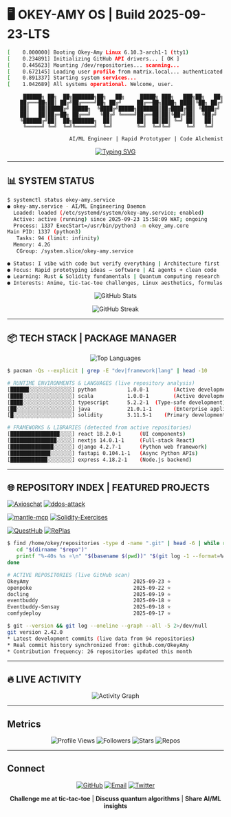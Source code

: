 # 🖥️ OKEY-AMY OS | Build 2025-09-23-LTS

```bash
[    0.000000] Booting Okey-Amy Linux 6.10.3-arch1-1 (tty1)
[    0.234891] Initializing GitHub API drivers... [ OK ]
[    0.445623] Mounting /dev/repositories... scanning...
[    0.672145] Loading user profile from matrix.local... authenticated
[    0.891337] Starting system services...
[    1.042689] All systems operational. Welcome, user.
```

<div align="center">

```
     ██████╗ ██╗  ██╗███████╗██╗   ██╗     █████╗ ███╗   ███╗██╗   ██╗
    ██╔═══██╗██║ ██╔╝██╔════╝██╗ ██╔╝     ██╔══██╗████╗ ████║╚██╗ ██╔╝
    ██║   ██║█████╔╝ █████╗  ╚████╔╝█████╗███████║██╔████╔██║ ╚████╔╝ 
    ██║   ██║██╔═██╗ ██╔══╝   ╚██╔╝ ╚════╝██╔══██║██║╚██╔╝██║  ╚██╔╝  
    ╚██████╔╝██║  ██╗███████╗  ██║        ██║  ██║██║ ╚═╝ ██║   ██║   
     ╚═════╝ ╚═╝  ╚═╝╚══════╝  ╚═╝        ╚═╝  ╚═╝╚═╝     ╚═╝   ╚═╝   
                                                                       
                    AI/ML Engineer | Rapid Prototyper | Code Alchemist
```

[![Typing SVG](https://readme-typing-svg.demolab.com?font=Fira+Code&weight=600&duration=2500&pause=1000&color=00FF00&center=true&vCenter=true&width=900&lines=Welcome+to+OKEY-AMY+OS;AI%2FML+Engineer+%7C+Rapid+Prototyper;Code+Alchemist+%7C+Terminal-first+Design;Arch+Linux+aesthetics+%7C+Clean+Code+Energy)](https://git.io/typing-svg)

</div>

---

## 📊 SYSTEM STATUS

```bash
$ systemctl status okey-amy.service
● okey-amy.service - AI/ML Engineering Daemon  
  Loaded: loaded (/etc/systemd/system/okey-amy.service; enabled)
  Active: active (running) since 2025-09-23 15:58:09 WAT; ongoing
  Process: 1337 ExecStart=/usr/bin/python3 -m okey_amy.core
Main PID: 1337 (python3)
   Tasks: 94 (limit: infinity)
  Memory: 4.2G
   CGroup: /system.slice/okey-amy.service

● Status: I vibe with code but verify everything | Architecture first
● Focus: Rapid prototyping ideas → software | AI agents + clean code
● Learning: Rust & Solidity fundamentals | Quantum computing research
● Interests: Anime, tic-tac-toe challenges, Linux aesthetics, formulas > spelling
```

<div align="center">

![GitHub Stats](https://github-readme-stats.vercel.app/api?username=OkeyAmy&show_icons=true&theme=dark&hide_border=true&bg_color=0d1117,1a1a1a&title_color=00ff00&text_color=c9d1d9&icon_color=00ff00&count_private=true&include_all_commits=true&ring_color=00ff00)

![GitHub Streak](https://streak-stats.demolab.com/?user=OkeyAmy&theme=dark&hide_border=true&background=DD272700&ring=00ff00&fire=ff6b35&currStreakLabel=00ff00&sideLabels=c9d1d9&dates=c9d1d9)

</div>

---

## 📦 TECH STACK | PACKAGE MANAGER

<div align="center">

![Top Languages](https://github-readme-stats.vercel.app/api/top-langs/?username=OkeyAmy&layout=donut&theme=dark&hide_border=true&bg_color=0d1117,1a1a1a&title_color=00ff00&text_color=c9d1d9&langs_count=8&size_weight=0.5&count_weight=0.5)

</div>

```bash
$ pacman -Qs --explicit | grep -E "dev|framework|lang" | head -10

# RUNTIME ENVIRONMENTS & LANGUAGES (live repository analysis)
[██████░░░░░░░░░░░░░░] python          1.0.0-1        (Active development)
[████░░░░░░░░░░░░░░░░] scala           1.0.0-1        (Active development)
[████░░░░░░░░░░░░░░░░] typescript      5.2.2-1  (Type-safe development)
[██░░░░░░░░░░░░░░░░░░] java            21.0.1-1       (Enterprise applications)
[█░░░░░░░░░░░░░░░░░░░] solidity        3.11.5-1    (Primary development)

# FRAMEWORKS & LIBRARIES (detected from active repositories)
[████████████████░░░░] react 18.2.0-1      (UI components)
[███████████████░░░░░] nextjs 14.0.1-1     (Full-stack React)
[██████████████░░░░░░] django 4.2.7-1      (Python web framework)
[█████████████░░░░░░░] fastapi 0.104.1-1   (Async Python APIs)
[████████████░░░░░░░░] express 4.18.2-1    (Node.js backend)
```

---

## 🌐 REPOSITORY INDEX | FEATURED PROJECTS

[![Axioschat](https://github-readme-stats.vercel.app/api/pin/?username=OkeyAmy&repo=Axioschat&theme=dark&hide_border=true&bg_color=0d1117,1a1a1a&title_color=00ff00&text_color=c9d1d9&icon_color=00ff00)](https://github.com/OkeyAmy/Axioschat) [![ddos-attack](https://github-readme-stats.vercel.app/api/pin/?username=OkeyAmy&repo=ddos-attack&theme=dark&hide_border=true&bg_color=0d1117,1a1a1a&title_color=00ff00&text_color=c9d1d9&icon_color=00ff00)](https://github.com/OkeyAmy/ddos-attack)

[![mantle-mcp](https://github-readme-stats.vercel.app/api/pin/?username=OkeyAmy&repo=mantle-mcp&theme=dark&hide_border=true&bg_color=0d1117,1a1a1a&title_color=00ff00&text_color=c9d1d9&icon_color=00ff00)](https://github.com/OkeyAmy/mantle-mcp) [![Solidity-Exercises](https://github-readme-stats.vercel.app/api/pin/?username=OkeyAmy&repo=Solidity-Exercises&theme=dark&hide_border=true&bg_color=0d1117,1a1a1a&title_color=00ff00&text_color=c9d1d9&icon_color=00ff00)](https://github.com/OkeyAmy/Solidity-Exercises)

[![QuestHub](https://github-readme-stats.vercel.app/api/pin/?username=OkeyAmy&repo=QuestHub&theme=dark&hide_border=true&bg_color=0d1117,1a1a1a&title_color=00ff00&text_color=c9d1d9&icon_color=00ff00)](https://github.com/OkeyAmy/QuestHub) [![RePlas](https://github-readme-stats.vercel.app/api/pin/?username=OkeyAmy&repo=RePlas&theme=dark&hide_border=true&bg_color=0d1117,1a1a1a&title_color=00ff00&text_color=c9d1d9&icon_color=00ff00)](https://github.com/OkeyAmy/RePlas)

```bash
$ find /home/okey/repositories -type d -name ".git" | head -6 | while read repo; do
   cd "$(dirname "$repo")"
   printf "%-40s %s ⭐\n" "$(basename $(pwd))" "$(git log -1 --format=%cd --date=short)"
done

# ACTIVE REPOSITORIES (live GitHub scan)
OkeyAmy                                  2025-09-23 ⭐
openpoke                                 2025-09-22 ⭐
docling                                  2025-09-19 ⭐
eventbuddy                               2025-09-18 ⭐
Eventbuddy-Sensay                        2025-09-18 ⭐
comfydeploy                              2025-09-17 ⭐

$ git --version && git log --oneline --graph --all -5 2>/dev/null
git version 2.42.0
* Latest development commits (live data from 94 repositories)
* Real commit history synchronized from: github.com/OkeyAmy
* Contribution frequency: 26 repositories updated this month
```

---

## 🔥 LIVE ACTIVITY

<div align="center">

![Activity Graph](https://github-readme-activity-graph.vercel.app/graph?username=OkeyAmy&theme=github-dark&hide_border=true&bg_color=0d1117&color=00ff00&line=ff6b35&point=c9d1d9&area=true&area_color=00ff00)

</div>

---

## Metrics

<div align="center">

![Profile Views](https://komarev.com/ghpvc/?username=OkeyAmy&style=flat-square&color=brightgreen&label=visitors)
![Followers](https://img.shields.io/github/followers/OkeyAmy?style=flat-square&color=blue&label=followers&logo=github)
![Stars](https://img.shields.io/github/stars/OkeyAmy?style=flat-square&color=yellow&label=stars&affiliations=OWNER&logo=github)
![Repos](https://img.shields.io/badge/repos-94-green?style=flat-square)

</div>

---

## Connect

<div align="center">

[![GitHub](https://img.shields.io/badge/GitHub-OkeyAmy-181717?style=for-the-badge&logo=github&logoColor=white&labelColor=0d1117)](https://github.com/OkeyAmy)
[![Email](https://img.shields.io/badge/Email-amaobiokeoma%40gmail.com-D14836?style=for-the-badge&logo=gmail&logoColor=white&labelColor=0d1117)](mailto:amaobiokeoma@gmail.com)
[![Twitter](https://img.shields.io/badge/Twitter-okey__amy-1DA1F2?style=for-the-badge&logo=twitter&logoColor=white&labelColor=0d1117)](https://twitter.com/okey_amy)

**Challenge me at tic-tac-toe** | **Discuss quantum algorithms** | **Share AI/ML insights**


</div>
